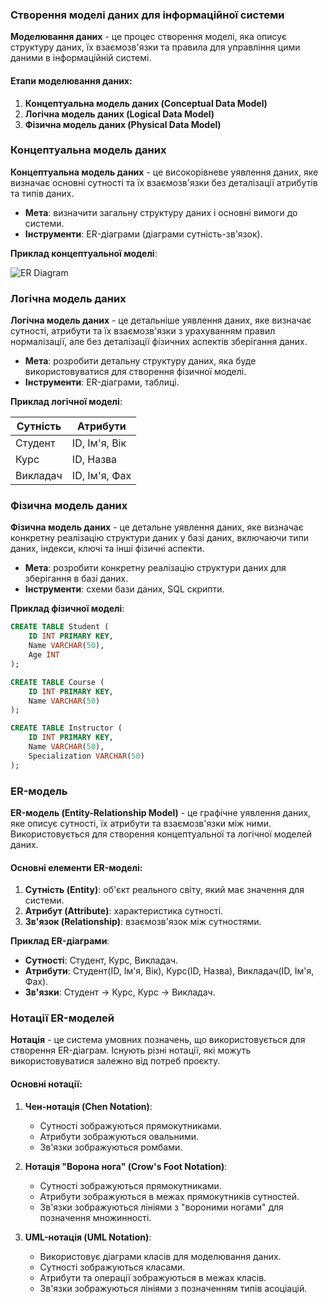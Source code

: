 
### Створення моделі даних для інформаційної системи

**Моделювання даних** - це процес створення моделі, яка описує структуру даних, їх взаємозв'язки та правила для управління цими даними в інформаційній системі.

#### Етапи моделювання даних:

1. **Концептуальна модель даних (Conceptual Data Model)**
2. **Логічна модель даних (Logical Data Model)**
3. **Фізична модель даних (Physical Data Model)**

### Концептуальна модель даних

**Концептуальна модель даних** - це високорівневе уявлення даних, яке визначає основні сутності та їх взаємозв'язки без деталізації атрибутів та типів даних.

- **Мета**: визначити загальну структуру даних і основні вимоги до системи.
- **Інструменти**: ER-діаграми (діаграми сутність-зв'язок).

**Приклад концептуальної моделі**:

![ER Diagram](https://example.com/er_diagram.png)

### Логічна модель даних

**Логічна модель даних** - це детальніше уявлення даних, яке визначає сутності, атрибути та їх взаємозв'язки з урахуванням правил нормалізації, але без деталізації фізичних аспектів зберігання даних.

- **Мета**: розробити детальну структуру даних, яка буде використовуватися для створення фізичної моделі.
- **Інструменти**: ER-діаграми, таблиці.

**Приклад логічної моделі**:

| Сутність | Атрибути       |
|----------|----------------|
| Студент  | ID, Ім'я, Вік  |
| Курс     | ID, Назва      |
| Викладач | ID, Ім'я, Фах  |

### Фізична модель даних

**Фізична модель даних** - це детальне уявлення даних, яке визначає конкретну реалізацію структури даних у базі даних, включаючи типи даних, індекси, ключі та інші фізичні аспекти.

- **Мета**: розробити конкретну реалізацію структури даних для зберігання в базі даних.
- **Інструменти**: схеми бази даних, SQL скрипти.

**Приклад фізичної моделі**:

```sql
CREATE TABLE Student (
    ID INT PRIMARY KEY,
    Name VARCHAR(50),
    Age INT
);

CREATE TABLE Course (
    ID INT PRIMARY KEY,
    Name VARCHAR(50)
);

CREATE TABLE Instructor (
    ID INT PRIMARY KEY,
    Name VARCHAR(50),
    Specialization VARCHAR(50)
);
```

### ER-модель

**ER-модель (Entity-Relationship Model)** - це графічне уявлення даних, яке описує сутності, їх атрибути та взаємозв'язки між ними. Використовується для створення концептуальної та логічної моделей даних.

#### Основні елементи ER-моделі:

1. **Сутність (Entity)**: об'єкт реального світу, який має значення для системи.
2. **Атрибут (Attribute)**: характеристика сутності.
3. **Зв'язок (Relationship)**: взаємозв'язок між сутностями.

**Приклад ER-діаграми**:

- **Сутності**: Студент, Курс, Викладач.
- **Атрибути**: Студент(ID, Ім'я, Вік), Курс(ID, Назва), Викладач(ID, Ім'я, Фах).
- **Зв'язки**: Студент -> Курс, Курс -> Викладач.

### Нотації ER-моделей

**Нотація** - це система умовних позначень, що використовується для створення ER-діаграм. Існують різні нотації, які можуть використовуватися залежно від потреб проєкту.

#### Основні нотації:

1. **Чен-нотація (Chen Notation)**:
    
    - Сутності зображуються прямокутниками.
    - Атрибути зображуються овальними.
    - Зв'язки зображуються ромбами.
2. **Нотація "Ворона нога" (Crow's Foot Notation)**:
    
    - Сутності зображуються прямокутниками.
    - Атрибути зображуються в межах прямокутників сутностей.
    - Зв'язки зображуються лініями з "вороними ногами" для позначення множинності.
3. **UML-нотація (UML Notation)**:
    
    - Використовує діаграми класів для моделювання даних.
    - Сутності зображуються класами.
    - Атрибути та операції зображуються в межах класів.
    - Зв'язки зображуються лініями з позначенням типів асоціацій.